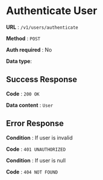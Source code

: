 # Authenticate User

**URL** : `/v1/users/authenticate`

**Method** : `POST`

**Auth required** : No

**Data type**:

## Success Response

**Code** : `200 OK`

**Data content** : `User`

## Error Response

**Condition** : If user is invalid

**Code** : `401 UNAUTHORIZED`

**Condition** : If user is null

**Code** : `404 NOT FOUND`